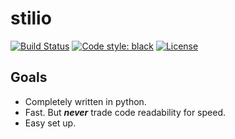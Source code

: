 # stilio
[![Build Status](https://travis-ci.org/seik/stilio.svg?branch=master)](https://travis-ci.org/seik/stilio)
[![Code style: black](https://img.shields.io/badge/code_style-black-000000.svg)](https://github.com/ambv/black)
[![License](https://img.shields.io/github/license/seik/stilio)](https://github.com/seik/stilio/blob/master/LICENSE)



## Goals

- Completely written in python.
- Fast. But __*never*__ trade code readability for speed.
- Easy set up.